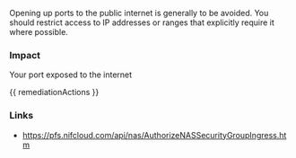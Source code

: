
Opening up ports to the public internet is generally to be avoided. You should restrict access to IP addresses or ranges that explicitly require it where possible.

### Impact
Your port exposed to the internet

<!-- DO NOT CHANGE -->
{{ remediationActions }}

### Links
- https://pfs.nifcloud.com/api/nas/AuthorizeNASSecurityGroupIngress.htm


